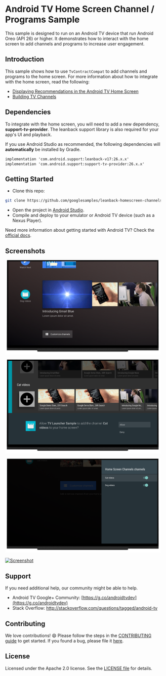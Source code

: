 # Android TV Home Screen Channel / Programs Sample

This sample is designed to run on an Android TV device that run Android  Oreo (API 26) or higher. It demonstrates how to interact with the home screen to add channels and programs to increase user engagement.

## Introduction

This sample shows how to use `TvContractCompat` to add channels and programs to the home screen. For more information about how to integrate with the home screen, read the following:

- [Displaying Recommendations in the Android TV Home Screen](https://developer.android.com/training/tv/discovery/home-screen.html)
- [Building TV Channels](https://developer.android.com/training/tv/tif/index.html)

## Dependencies

To integrate with the home screen, you will need to add a new dependency, **support-tv-provider**. The leanback support library is also required for your app's UI and playback. 

If you use Android Studio as recommended, the following dependencies will **automatically** be installed by Gradle.

```
implementation 'com.android.support:leanback-v17:26.x.x'
implementation 'com.android.support:support-tv-provider:26.x.x'
```

## Getting Started

- Clone this repo:

```sh
git clone https://github.com/googlesamples/leanback-homescreen-channels.git
```

- Open the project in [Android Studio][studio].
- Compile and deploy to your emulator or Android TV device (such as a Nexus Player).

Need more information about getting started with Android TV? Check the [official docs][getting-started].

## Screenshots

[![Screenshot](screenshots/dog_videos.png)](https://raw.githubusercontent.com/googlesamples/leanback-homescreen-channels/master/screenshots/dog_videos.png)

[![Screenshot](screenshots/allow_channel.png)](https://raw.githubusercontent.com/googlesamples/leanback-homescreen-channels/master/screenshots/allow_channel.png)

[![Screenshot](screenshots/channel_settings.png)](https://raw.githubusercontent.com/googlesamples/leanback-homescreen-channels/master/screenshots/channel_settings.png)

[![Screenshot](screenshots/add_channel.gif)](https://raw.githubusercontent.com/googlesamples/leanback-homescreen-channels/master/screenshots/add_channel.gif)

## Support

If you need additional help, our community might be able to help.

- Android TV Google+ Community: [https://g.co/androidtvdev](https://g.co/androidtvdev)
- Stack Overflow: http://stackoverflow.com/questions/tagged/android-tv

## Contributing

We love contributions! :smile: Please follow the steps in the [CONTRIBUTING guide][contributing] to get started. If you found a bug, please file it [here][bugs].

## License

Licensed under the Apache 2.0 license. See the [LICENSE file][license] for details.

[store-apps]: https://play.google.com/store/apps/collection/promotion_3000e26_androidtv_apps_all
[studio]: https://developer.android.com/tools/studio/index.html
[getting-started]: https://developer.android.com/training/tv/start/start.html
[bugs]: https://github.com/googlesamples/androidtv-Leanback/issues/new
[contributing]: CONTRIBUTING.md
[license]: LICENSE